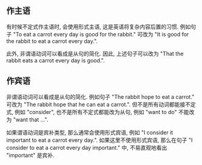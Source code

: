 ## 作主语

有时候不定式作主语时, 会使用形式主语, 这是英语将复杂内容后置的习惯. 例如句子 "To eat a carrot every day is good for the rabbit." 可改为 "It is good for the rabbit to eat a carrot every day.".

此外, 非谓语动词可以看成是从句的简化. 因此, 上述句子可以改为 "That the rabbit eats a carrot every day is good.".

## 作宾语

非谓语动词可以看成是从句的简化. 例如句子 "The rabbit hope to eat a carrot." 可改为 "The rabbit hope that he can eat a carrot.". 但不是所有动词都能接不定式, 例如 "consider", 也不是所有不定式都能改为从句, 例如 "want to do" 不能改为 "want that ...".

如果谓语动词是宾补类型, 那么通常会使用形式宾语, 例如 "I consider it important to eat a carrot every day.". 如果这里不使用形式宾语, 那么在句子 "I consider to eat a carrot every day important." 中, 不易直观地看出 "important" 是宾补.

